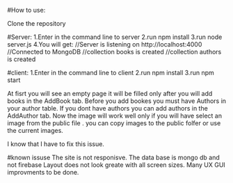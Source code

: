 #How to use:

Clone the repository

#Server:
1.Enter in the command line to server 
2.run npm install
3.run node server.js
4.You will get:
//Server is listening on http://localhost:4000
//Connected to MongoDB
//collection books is created
//collection authors is created

#client:
1.Enter in the command line to client
2.run npm install
3.run npm start


At fisrt you will see an empty page it will be filled only after you will add books in the AddBook tab.
Before you add bookes you must have Authors in your author table.
If you dont have authors you can add authors in the AddAuthor tab.
Now the image will work well only if you will have select an image from the public file .
you can copy images to the public folfer or use the current images.

I know that I have to fix this issue.

#known issuse
The site is not responisve.
The data base is mongo db and not firebase
Layout does not look greate with all screen sizes.
Many UX GUI improvments to be done.
